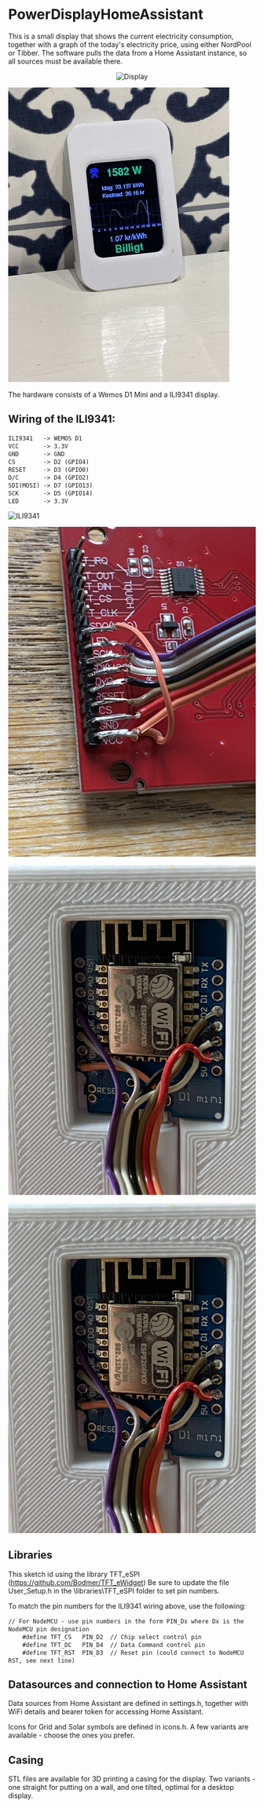 # PowerDisplayHomeAssistant

This is a small display that shows the current electricity consumption, together with a graph of the today's electricity price, using either NordPool or Tibber. The software pulls the data from a Home Assistant instance, so all sources must be available there.
<p align="center">
  <img src="(https://github.com/johannyren/PowerDisplayHomeAssistant/blob/main/Images/Display1.jpg?raw=true)" width="350" title="Display">
</p>

![alt text](https://github.com/johannyren/PowerDisplayHomeAssistant/blob/main/Images/Display1.jpg?raw=true)

The hardware consists of a Wemos D1 Mini and a ILI9341 display.

## Wiring of the ILI9341:

```
ILI9341   -> WEMOS D1
VCC       -> 3.3V
GND       -> GND
CS        -> D2 (GPIO4)
RESET     -> D3 (GPIO0)
D/C       -> D4 (GPIO2)
SDI(MOSI) -> D7 (GPIO13)
SCK       -> D5 (GPIO14)
LED       -> 3.3V
```
<p align="left">
  <img src="(https://github.com/johannyren/PowerDisplayHomeAssistant/blob/main/Images/Wiring_ILI9341.jpg?raw=true)" title="ILI9341">
</p>

![alt text](https://github.com/johannyren/PowerDisplayHomeAssistant/blob/main/Images/Wiring_ILI9341.jpg?raw=true)

<p align="left">
  <img src="https://github.com/johannyren/PowerDisplayHomeAssistant/blob/main/Images/Wiring__WemosD1.jpg?raw=true" title="Wemos D1">
</p>

![alt text](https://github.com/johannyren/PowerDisplayHomeAssistant/blob/main/Images/Wiring__WemosD1.jpg?raw=true)

## Libraries
This sketch id using the library TFT_eSPI (https://github.com/Bodmer/TFT_eWidget)
Be sure to update the file User_Setup.h in the \libraries\TFT_eSPI folder to set pin numbers. 

To match the pin numbers for the ILI9341 wiring above, use the following:
```
// For NodeMCU - use pin numbers in the form PIN_Dx where Dx is the NodeMCU pin designation
    #define TFT_CS   PIN_D2  // Chip select control pin
    #define TFT_DC   PIN_D4  // Data Command control pin
    #define TFT_RST  PIN_D3  // Reset pin (could connect to NodeMCU RST, see next line)
```
## Datasources and connection to Home Assistant
Data sources from Home Assistant are defined in settings.h, together with WiFi details and bearer token for accessing Home Assistant.

Icons for Grid and Solar symbols are defined in icons.h. A few variants are available - choose the ones you prefer.

## Casing
STL files are available for 3D printing a casing for the display. Two variants - one straight for putting on a wall, and one tilted, optimal for a desktop display.

    

